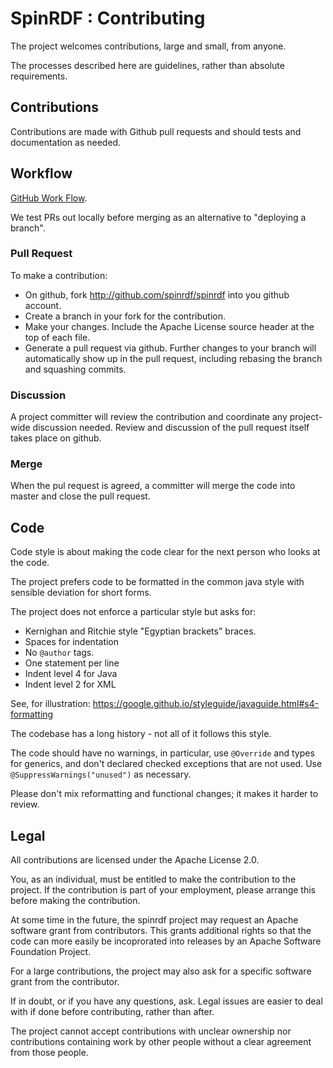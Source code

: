 SpinRDF : Contributing
======================

The project welcomes contributions, large and small, from anyone.

The processes described here are guidelines, rather than absolute
requirements.

## Contributions

Contributions are made with Github pull requests and should tests and
documentation as needed.

## Workflow

[GitHub Work Flow](https://guides.github.com/introduction/flow/).

We test PRs out locally before merging as an alternative to "deploying a branch".

### Pull Request

To make a contribution:

* On github, fork http://github.com/spinrdf/spinrdf into you github
  account.
* Create a branch in your fork for the contribution.
* Make your changes. Include the Apache License source header at the top
  of each file.
* Generate a pull request via github. Further changes to your branch
  will automatically show up in the pull request, including rebasing
  the branch and squashing commits.

### Discussion

A project committer will review the contribution and coordinate any
project-wide discussion needed. Review and discussion of the pull
request itself takes place on github.

### Merge

When the pul request is agreed, a committer will merge the code into
master and close the pull request.

## Code

Code style is about making the code clear for the next person
who looks at the code.

The project prefers code to be formatted in the common java style with
sensible deviation for short forms.

The project does not enforce a particular style but asks for:

* Kernighan and Ritchie style "Egyptian brackets" braces.
* Spaces for indentation
* No `@author` tags.
* One statement per line
* Indent level 4 for Java
* Indent level 2 for XML

See, for illustration:
https://google.github.io/styleguide/javaguide.html#s4-formatting

The codebase has a long history - not all of it follows this style.

The code should have no warnings, in particular, use `@Override` and types
for generics, and don't declared checked exceptions that are not used.
Use `@SuppressWarnings("unused")` as necessary.

Please don't mix reformatting and functional changes; it makes it harder
to review.

## Legal

All contributions are licensed under the Apache License 2.0.

You, as an individual, must be entitled to make the contribution to the
project. If the contribution is part of your employment, please arrange
this before making the contribution.

At some time in the future, the spinrdf project may request an Apache software
grant from contributors. This grants additional rights so that the code can more easily
be incoprorated into releases by an Apache Software Foundation Project.

For a large contributions, the project may also ask for a specific software
grant from the contributor.

If in doubt, or if you have any questions, ask. Legal issues are easier
to deal with if done before contributing, rather than after.

The project cannot accept contributions with unclear ownership nor
contributions containing work by other people without a clear agreement
from those people.
